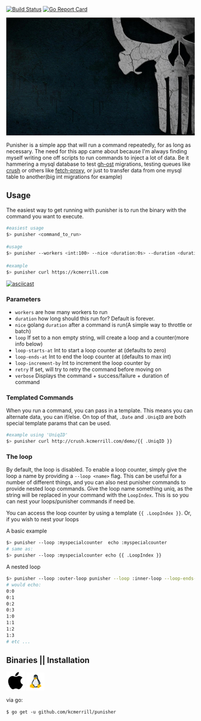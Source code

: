[![Build Status](https://travis-ci.org/kcmerrill/punisher.svg?branch=master)](https://travis-ci.org/kcmerrill/punisher) [![Go Report Card](https://goreportcard.com/badge/github.com/kcmerrill/punisher)](https://goreportcard.com/report/github.com/kcmerrill/punisher)

![Punisher](assets/punisher.jpg "Punisher")

Punisher is a simple app that will run a command repeatedly, for as long as necessary. The need for this app came about because I'm always finding myself writing one off scripts to run commands to inject a lot of data. Be it hammering a mysql database to test [gh-ost](https://github.com/github/gh-ost) migrations, testing queues like [crush](https://github.com/kcmerrill/crush) or others like [fetch-proxy](https://github.com/kcmerrill/fetch-proxy), or just to transfer data from one mysql table to another(big int migrations for example)

## Usage

The easiest way to get running with punisher is to run the binary with the command you want to execute.

```bash
#easiest usage
$> punisher <command_to_run>

#usage
$> punisher --workers <int:100> --nice <duration:0s> --duration <duration:forever> <command_to_run>

#example
$> punisher curl https://kcmerrill.com
```

[![asciicast](https://asciinema.org/a/135154.png)](https://asciinema.org/a/138531)

### Parameters
* `workers` are how many workers to run
* `duration` how long should this run for? Default is forever.
* `nice` golang `duration` after a command is run(A simple way to throttle or batch)
* `loop` If set to a non empty string, will create a loop and a counter(more info below)
* `loop-starts-at` Int to start a loop counter at (defaults to zero)
* `loop-ends-at` Int to end the loop counter at (defaults to max int)
* `loop-increment-by` Int to increment the loop counter by
* `retry` If set, will try to retry the command before moving on
* `verbose` Displays the command + success/failure + duration of command

### Templated Commands

When you run a command, you can pass in a template. This means you can alternate data, you can if/else. On top of that, `.Date` and `.UniqID` are both special template params that can be used.

```bash
#example using 'UniqID'
$> punisher curl http://crush.kcmerrill.com/demo/{{ .UniqID }}
```

### The loop

By default, the loop is disabled. To enable a loop counter, simply give the loop a name by providing a `--loop <name>` flag. This can be useful for a number of different things, and you can also nest punisher commands to provide nested loop commands. Give the loop name something uniq, as the string will be replaced in your command with the `LoopIndex`. This is so you can nest your loops/punisher commands if need be. 

You can access the loop counter by using a template `{{ .LoopIndex }}`. Or, if you wish to nest your loops

A basic example
```bash
$> punisher --loop :myspecialcounter  echo :myspecialcounter
# same as:
$> punisher --loop :myspecialcounter echo {{ .LoopIndex }}
```
A nested loop
```bash
$> punisher --loop :outer-loop punisher --loop :inner-loop --loop-ends-at 3 echo :outer-loop::inner-loop
# would echo:
0:0
0:1
0:2
0:3
1:0
1:1
1:2
1:3
# etc ...
```


## Binaries || Installation

[![MacOSX](https://raw.githubusercontent.com/kcmerrill/go-dist/master/assets/apple_logo.png "Mac OSX")](http://go-dist.kcmerrill.com/kcmerrill/punisher/mac/amd64) [![Linux](https://raw.githubusercontent.com/kcmerrill/go-dist/master/assets/linux_logo.png "Linux")](http://go-dist.kcmerrill.com/kcmerrill/punisher/linux/amd64)

via go:

`$ go get -u github.com/kcmerrill/punisher`
